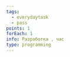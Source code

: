 ```yaml
---
tags:
  - everydaytask
  - pass
points: 1
forEach: 1
info: Разработка , час
type: programming
---
```

